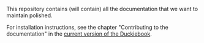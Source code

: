 
This repository contains (will contain) all the documentation
that we want to maintain polished.

For installation instructions, see the chapter "Contributing to the documentation"
in the [current version of the Duckiebook][duckiebook].

[duckiebook]: https://github.com/duckietown/duckuments/raw/dist/duckiebook.pdf

